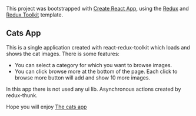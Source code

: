This project was bootstrapped with [Create React App](https://github.com/facebook/create-react-app), using the [Redux](https://redux.js.org/) and [Redux Toolkit](https://redux-toolkit.js.org/) template.

## Cats App

This is a single application created with react-redux-toolkit which loads and shows the cat images. There is some features:

- You can select a category for which you want to browse images.
- You can click browse more at the bottom of the page. Each click to browse more button will add and show 10 more images.

In this app there is not used any ui lib. Asynchronous actions created by redux-thunk.

Hope you will enjoy [The cats app](https://cats-app.vercel.app/)
